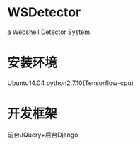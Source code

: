 # WSDetector
a Webshell Detector System.

# 安装环境
Ubuntu14.04
python2.7.10(Tensorflow-cpu)

# 开发框架
前台JQuery+后台Django
